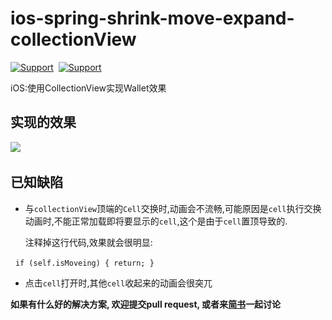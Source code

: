 # ios-spring-shrink-move-expand-collectionView 

[![Support](https://img.shields.io/badge/platform-iOS8%2B-blue.svg?style=flat)](https://www.apple.com/nl/ios/)&nbsp;
[![Support](https://travis-ci.org/TactBoy/SPRCollectionView.svg?branch=master)](https://travis-ci.org/TactBoy/SPRCollectionView/jobs/248665011)&nbsp;



iOS:使用CollectionView实现Wallet效果 

## 实现的效果

![](https://github.com/TactBoy/ios-spring-shrink-move-expand-collectionView/raw/master/效果.gif)     

## 已知缺陷
* 与`collectionView`顶端的`Cell`交换时,动画会不流畅,可能原因是`cell`执行交换动画时,不能正常加载即将要显示的`cell`,这个是由于`cell`置顶导致的.

    注释掉这行代码,效果就会很明显:
    
     ```
        if (self.isMoveing) {
          return;
        }
     ```
     
* 点击`cell`打开时,其他`cell`收起来的动画会很突兀

**如果有什么好的解决方案, 欢迎提交pull request, 或者来[简书](http://www.jianshu.com/p/b0fa1daa8665)一起讨论**



